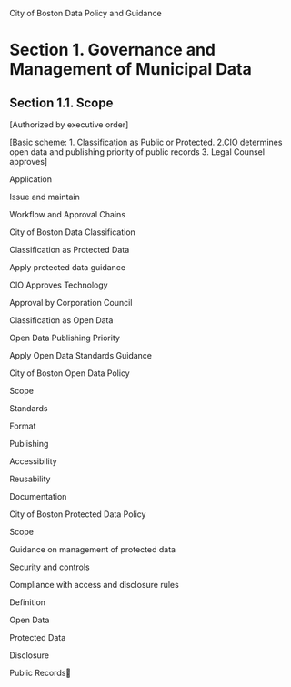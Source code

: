 City of Boston Data Policy and Guidance

# Section 1. Governance and Management of Municipal Data

## Section 1.1. Scope


[Authorized by executive order] 

[Basic scheme: 1. Classification as Public or Protected. 2.CIO determines open data and publishing priority of public records 3. Legal Counsel approves] 



Application

Issue and maintain

Workflow and Approval Chains

City of Boston Data Classification

Classification as Protected Data

Apply protected data guidance

CIO Approves Technology

Approval by Corporation Council

Classification as Open Data

Open Data Publishing Priority

Apply Open Data Standards Guidance

City of Boston Open Data Policy

Scope

Standards

Format

Publishing

Accessibility

Reusability

Documentation

City of Boston Protected Data Policy

Scope

Guidance on management of protected data

Security and controls

Compliance with access and disclosure rules

Definition

Open Data

Protected Data

Disclosure

Public Records




